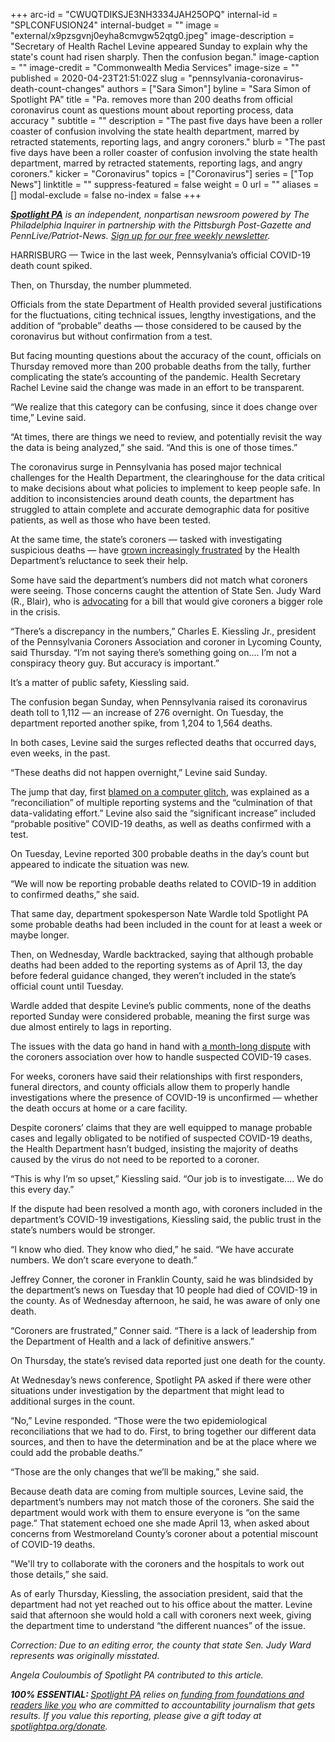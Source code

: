 +++
arc-id = "CWUQTDIKSJE3NH3334JAH25OPQ"
internal-id = "SPLCONFUSION24"
internal-budget = ""
image = "external/x9pzsgvnj0eyha8cmvgw52qtg0.jpeg"
image-description = "Secretary of Health Rachel Levine appeared Sunday to explain why the state's count had risen sharply. Then the confusion began."
image-caption = ""
image-credit = "Commonwealth Media Services"
image-size = ""
published = 2020-04-23T21:51:02Z
slug = "pennsylvania-coronavirus-death-count-changes"
authors = ["Sara Simon"]
byline = "Sara Simon of Spotlight PA"
title = "Pa. removes more than 200 deaths from official coronavirus count as questions mount about reporting process, data accuracy "
subtitle = ""
description = "The past five days have been a roller coaster of confusion involving the state health department, marred by retracted statements, reporting lags, and angry coroners."
blurb = "The past five days have been a roller coaster of confusion involving the state health department, marred by retracted statements, reporting lags, and angry coroners."
kicker = "Coronavirus"
topics = ["Coronavirus"]
series = ["Top News"]
linktitle = ""
suppress-featured = false
weight = 0
url = ""
aliases = []
modal-exclude = false
no-index = false
+++

<a href="https://www.spotlightpa.org/"><i><b>Spotlight PA</b></i></a><i> is an independent, nonpartisan newsroom powered by The Philadelphia Inquirer in partnership with the Pittsburgh Post-Gazette and PennLive/Patriot-News. </i><a href="https://www.spotlightpa.org/newsletters"><i>Sign up for our free weekly newsletter</i></a><i>.</i>

HARRISBURG — Twice in the last week, Pennsylvania’s official COVID-19 death count spiked.

Then, on Thursday, the number plummeted.

Officials from the state Department of Health provided several justifications for the fluctuations, citing technical issues, lengthy investigations, and the addition of “probable” deaths — those considered to be caused by the coronavirus but without confirmation from a test.

But facing mounting questions about the accuracy of the count, officials on Thursday removed more than 200 probable deaths from the tally, further complicating the state’s accounting of the pandemic. Health Secretary Rachel Levine said the change was made in an effort to be transparent.

“We realize that this category can be confusing, since it does change over time,” Levine said.

“At times, there are things we need to review, and potentially revisit the way the data is being analyzed,” she said. “And this is one of those times.”

<script src="https://www.spotlightpa.org/embed.js" async></script><div data-spl-embed-version="1" data-spl-src="https://www.spotlightpa.org/embeds/donate/"></div>


The coronavirus surge in Pennsylvania has posed major technical challenges for the Health Department, the clearinghouse for the data critical to make decisions about what policies to implement to keep people safe. In addition to inconsistencies around death counts, the department has struggled to attain complete and accurate demographic data for positive patients, as well as those who have been tested.

At the same time, the state’s coroners — tasked with investigating suspicious deaths — have <a href="https://www.spotlightpa.org/news/2020/04/pennsylvania-coronavirus-coroners-testing-communication-health-department/">grown increasingly frustrated</a> by the Health Department’s reluctance to seek their help.

Some have said the department’s numbers did not match what coroners were seeing. Those concerns caught the attention of State Sen. Judy Ward (R., Blair), who is <a href="https://www.legis.state.pa.us/cfdocs/Legis/CSM/showMemoPublic.cfm?chamber=S&SPick=20190&cosponId=31646">advocating</a> for a bill that would give coroners a bigger role in the crisis.

“There’s a discrepancy in the numbers,” Charles E. Kiessling Jr., president of the Pennsylvania Coroners Association and coroner in Lycoming County, said Thursday. “I’m not saying there’s something going on.... I’m not a conspiracy theory guy. But accuracy is important.”

It’s a matter of public safety, Kiessling said.

The confusion began Sunday, when Pennsylvania raised its coronavirus death toll to 1,112 — an increase of 276 overnight. On Tuesday, the department reported another spike, from 1,204 to 1,564 deaths.

In both cases, Levine said the surges reflected deaths that occurred days, even weeks, in the past.

“These deaths did not happen overnight,” Levine said Sunday.

The jump that day, first <a href="https://whyy.org/articles/pa-underreported-18-of-covid-deaths-this-week-officials-blame-computer-glitches/">blamed on a computer glitch</a>, was explained as a “reconciliation” of multiple reporting systems and the “culmination of that data-validating effort.” Levine also said the “significant increase” included “probable positive” COVID-19 deaths, as well as deaths confirmed with a test.

On Tuesday, Levine reported 300 probable deaths in the day’s count but appeared to indicate the situation was new.

“We will now be reporting probable deaths related to COVID-19 in addition to confirmed deaths,” she said.

That same day, department spokesperson Nate Wardle told Spotlight PA some probable deaths had been included in the count for at least a week or maybe longer.

Then, on Wednesday, Wardle backtracked, saying that although probable deaths had been added to the reporting systems as of April 13, the day before federal guidance changed, they weren’t included in the state’s official count until Tuesday.

<script src="https://www.spotlightpa.org/embed.js" async></script><div data-spl-embed-version="1" data-spl-src="https://www.spotlightpa.org/embeds/newsletter/"></div>

Wardle added that despite Levine’s public comments, none of the deaths reported Sunday were considered probable, meaning the first surge was due almost entirely to lags in reporting.

The issues with the data go hand in hand with <a href="https://www.spotlightpa.org/news/2020/04/pennsylvania-coronavirus-coroners-testing-communication-health-department/">a month-long dispute</a> with the coroners association over how to handle suspected COVID-19 cases.

For weeks, coroners have said their relationships with first responders, funeral directors, and county officials allow them to properly handle investigations where the presence of COVID-19 is unconfirmed — whether the death occurs at home or a care facility.

Despite coroners’ claims that they are well equipped to manage probable cases and legally obligated to be notified of suspected COVID-19 deaths, the Health Department hasn’t budged, insisting the majority of deaths caused by the virus do not need to be reported to a coroner.

“This is why I’m so upset,” Kiessling said. “Our job is to investigate.… We do this every day.”

If the dispute had been resolved a month ago, with coroners included in the department’s COVID-19 investigations, Kiessling said, the public trust in the state’s numbers would be stronger.

“I know who died. They know who died,” he said. “We have accurate numbers. We don’t scare everyone to death.”

Jeffrey Conner, the coroner in Franklin County, said he was blindsided by the department’s news on Tuesday that 10 people had died of COVID-19 in the county. As of Wednesday afternoon, he said, he was aware of only one death.

“Coroners are frustrated,” Conner said. “There is a lack of leadership from the Department of Health and a lack of definitive answers.”

On Thursday, the state’s revised data reported just one death for the county.

At Wednesday’s news conference, Spotlight PA asked if there were other situations under investigation by the department that might lead to additional surges in the count.

“No,” Levine responded. “Those were the two epidemiological reconciliations that we had to do. First, to bring together our different data sources, and then to have the determination and be at the place where we could add the probable deaths.”

“Those are the only changes that we’ll be making,” she said.

Because death data are coming from multiple sources, Levine said, the department’s numbers may not match those of the coroners. She said the department would work with them to ensure everyone is “on the same page.” That statement echoed one she made April 13, when asked about concerns from Westmoreland County’s coroner about a potential miscount of COVID-19 deaths.

"We'll try to collaborate with the coroners and the hospitals to work out those details,” she said.

As of early Thursday, Kiessling, the association president, said that the department had not yet reached out to his office about the matter. Levine said that afternoon she would hold a call with coroners next week, giving the department time to understand “the different nuances” of the issue.

<i>Correction: Due to an editing error, the county that state Sen. Judy Ward represents was originally misstated. </i>

<i>Angela Couloumbis of Spotlight PA contributed to this article. </i>

<i><b>100% ESSENTIAL: </b></i><a href="https://www.spotlightpa.org/"><i>Spotlight PA</i></a><i> relies on</i><a href="https://www.spotlightpa.org/support"><i> funding from foundations and readers like you</i></a><i> who are committed to accountability journalism that gets results. If you value this reporting, please give a gift today at </i><a href="https://www.spotlightpa.org/donate"><i>spotlightpa.org/donate</i></a><i>.</i>

<script src="https://www.spotlightpa.org/embed.js" async></script><div data-spl-embed-version="1" data-spl-src="https://www.spotlightpa.org/embeds/tips/?tip_text=Do%20you%20have%20a%20tip%20about%20%3Cb%3Ehow%20Pa.'s%20government%20is%20responding%20to%20the%20coronavirus%3C%2Fb%3E%3F%20Tell%20us."></div>

